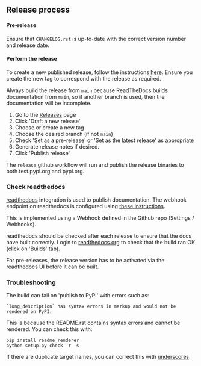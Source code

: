 ## Release process

#### Pre-release

Ensure that ``CHANGELOG.rst`` is up-to-date with the correct version number and release date.

#### Perform the release

To create a new published release, follow the instructions [here](https://docs.github.com/en/repositories/releasing-projects-on-github/managing-releases-in-a-repository).
Ensure you create the new tag to correspond with the release as required.

Always build the release from `main` because ReadTheDocs builds documentation from `main`,
so if another branch is used, then the documentation will be incomplete.

1. Go to the [Releases](https://github.com/django-import-export/django-import-export/releases) page
2. Click 'Draft a new release'
3. Choose or create a new tag
4. Choose the desired branch (if not `main`)
5. Check 'Set as a pre-release' or 'Set as the latest release' as appropriate
6. Generate release notes if desired.
7. Click 'Publish release'

The `release` github workflow will run and publish the release binaries to both test.pypi.org and pypi.org.

### Check readthedocs

[readthedocs](https://readthedocs.org/projects/django-import-export/) integration is used to publish documentation.
The webhook endpoint on readthedocs is configured using
[these instructions](https://docs.readthedocs.io/en/latest/guides/setup/git-repo-manual.html).

This is implemented using a Webhook defined in the Github repo (Settings / Webhooks).

readthedocs should be checked after each release to ensure that the docs have built correctly.
Login to [readthedocs.org](https://readthedocs.org) to check that the build ran OK (click on 'Builds' tab).

For pre-releases, the release version has to be activated via the readthedocs UI before it can be built.

### Troubleshooting

The build can fail on 'publish to PyPI' with errors such as:

```
`long_description` has syntax errors in markup and would not be rendered on PyPI.
```

This is because the README.rst contains syntax errors and cannot be rendered.  You can check this with:

```
pip install readme_renderer
python setup.py check -r -s
```
If there are duplicate target names, you can correct this with [underscores](https://github.com/sphinx-doc/sphinx/issues/3921#issuecomment-315581557).
